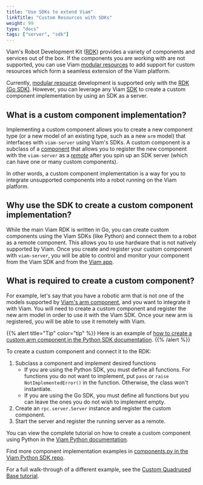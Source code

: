 ```yaml
---
title: "Use SDKs to extend Viam"
linkTitle: "Custom Resources with SDKs"
weight: 99
type: "docs"
tags: ["server", "sdk"]
---
```


Viam's Robot Development Kit ([RDK](/program/rdk/)) provides a variety of components and services out of the box.
If the components you are working with are not supported, you can use Viam [modular resources](/program/extend/) to add support for custom resources which form a seamless extension of the Viam platform.

Currently, [modular resource](/program/extend/) development is supported only with the [RDK (Go SDK)](https://pkg.go.dev/go.viam.com/rdk).
However, you can leverage any Viam [SDK](/program/extend/sdk-as-server) to create a custom component implementation by using an SDK as a server.

## What is a custom component implementation?

Implementing a custom component allows you to create a new component type (or a new model of an existing type, such as a new `arm` model) that interfaces with `viam-server` using Viam's SDKs.
A custom component is a subclass of a [component](https://python.viam.dev/autoapi/viam/components/component_base/index.html#module-viam.components.component_base) that allows you to register the new component with the `viam-server` as a [*remote*](/appendix/glossary/#remote_anchor) after you spin up an SDK server (which can have one or many custom components).

In other words, a custom component implementation is a way for you to integrate unsupported components into a robot running on the Viam platform.

## Why use the SDK to create a custom component implementation?

While the main Viam RDK is written in Go, you can create custom components using the Viam SDKs (like Python) and connect them to a robot as a remote component.
This allows you to use hardware that is not natively supported by Viam.
Once you create and register your custom component with `viam-server`, you will be able to control and monitor your component from the Viam SDK and from the [Viam app](https://app.viam.com/).

## What is required to create a custom component?

For example, let's say that you have a robotic arm that is not one of the models supported by [Viam's arm component](/components/arm/), and you want to integrate it with Viam.
You will need to create a custom component and register the new arm model in order to use it with the Viam SDK.
Once your new arm is registered, you will be able to use it remotely with Viam.

{{% alert title="Tip" color="tip" %}}
Here is an example of [how to create a custom arm component in the Python SDK documentation](https://python.viam.dev/examples/example.html#subclass-a-component).
{{% /alert %}}

To create a custom component and connect it to the RDK:

1. Subclass a component and implement desired functions
    - If you are using the Python SDK, you must define all functions.
      For functions you do not want to implement, put `pass` or `raise NotImplementedError()` in the function.
    Otherwise, the class won't instantiate.
    - If you are using the Go SDK, you must define all functions but you can leave the ones you do not wish to implement empty.
2. Create an `rpc.server.Server` instance and register the custom component.
3. Start the server and register the running server as a remote.

You can view the complete tutorial on how to create a custom component using Python in the [Viam Python documentation](https://python.viam.dev/examples/example.html#create-custom-components).

Find more component implementation examples in [<file>components.py</file> in the Viam Python SDK repo](https://github.com/viamrobotics/viam-python-sdk/blob/main/examples/server/v1/components.py).

For a full walk-through of a different example, see the [Custom Quadruped Base tutorial](/tutorials/custom-base-dog/).
